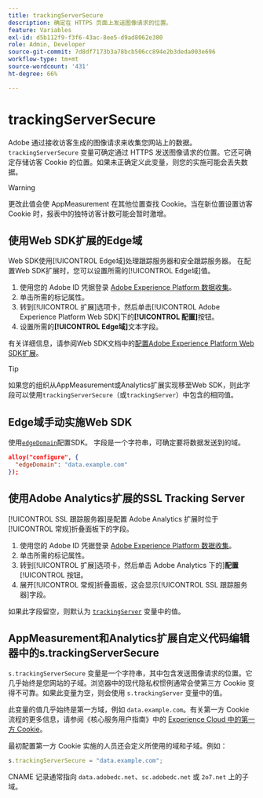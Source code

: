 ```yaml
---
title: trackingServerSecure
description: 确定在 HTTPS 页面上发送图像请求的位置。
feature: Variables
exl-id: d5b112f9-f3f6-43ac-8ee5-d9ad8062e380
role: Admin, Developer
source-git-commit: 7d8df7173b3a78bcb506cc894e2b3deda003e696
workflow-type: tm+mt
source-wordcount: '431'
ht-degree: 66%

---
```


# trackingServerSecure

Adobe 通过接收访客生成的图像请求来收集您网站上的数据。`trackingServerSecure` 变量可确定通过 HTTPS 发送图像请求的位置。它还可确定存储访客 Cookie 的位置。如果未正确定义此变量，则您的实施可能会丢失数据。

>[!WARNING]
>
>更改此值会使 AppMeasurement 在其他位置查找 Cookie。当在新位置设置访客 Cookie 时，报表中的独特访客计数可能会暂时激增。

## 使用Web SDK扩展的Edge域

Web SDK使用[!UICONTROL Edge域]处理跟踪服务器和安全跟踪服务器。 在配置Web SDK扩展时，您可以设置所需的[!UICONTROL Edge域]值。

1. 使用您的 Adobe ID 凭据登录 [Adobe Experience Platform 数据收集](https://experience.adobe.com/data-collection)。
1. 单击所需的标记属性。
1. 转到[!UICONTROL 扩展]选项卡，然后单击[!UICONTROL Adobe Experience Platform Web SDK]下的&#x200B;**[!UICONTROL 配置]**&#x200B;按钮。
1. 设置所需的&#x200B;**[!UICONTROL Edge域]**&#x200B;文本字段。

有关详细信息，请参阅Web SDK文档中的[配置Adobe Experience Platform Web SDK扩展](https://experienceleague.adobe.com/docs/experience-platform/edge/extension/web-sdk-extension-configuration.html?lang=zh-Hans)。

>[!TIP]
>
>如果您的组织从AppMeasurement或Analytics扩展实现移至Web SDK，则此字段可以使用`trackingServerSecure`（或`trackingServer`）中包含的相同值。

## Edge域手动实施Web SDK

使用[`edgeDomain`](https://experienceleague.adobe.com/docs/experience-platform/edge/fundamentals/configuring-the-sdk.html?lang=zh-Hans)配置SDK。 字段是一个字符串，可确定要将数据发送到的域。

```json
alloy("configure", {
  "edgeDomain": "data.example.com"
});
```

## 使用Adobe Analytics扩展的SSL Tracking Server

[!UICONTROL SSL 跟踪服务器]是配置 Adobe Analytics 扩展时位于[!UICONTROL 常规]折叠面板下的字段。

1. 使用您的 Adobe ID 凭据登录 [Adobe Experience Platform 数据收集](https://experience.adobe.com/data-collection)。
2. 单击所需的标记属性。
3. 转到[!UICONTROL 扩展]选项卡，然后单击 Adobe Analytics 下的&#x200B;]**配置**[!UICONTROL &#x200B;按钮。
4. 展开[!UICONTROL 常规]折叠面板，这会显示[!UICONTROL SSL 跟踪服务器]字段。

如果此字段留空，则默认为 [`trackingServer`](trackingserver.md) 变量中的值。

## AppMeasurement和Analytics扩展自定义代码编辑器中的s.trackingServerSecure

`s.trackingServerSecure` 变量是一个字符串，其中包含发送图像请求的位置。它几乎始终是您网站的子域。浏览器中的现代隐私权惯例通常会使第三方 Cookie 变得不可靠。如果此变量为空，则会使用 `s.trackingServer` 变量中的值。

此变量的值几乎始终是第一方域，例如 `data.example.com`。有关第一方 Cookie 流程的更多信息，请参阅《核心服务用户指南》中的 [Experience Cloud 中的第一方 Cookie](https://experienceleague.adobe.com/docs/core-services/interface/ec-cookies/cookies-first-party.html?lang=zh-Hans)。

最初配置第一方 Cookie 实施的人员还会定义所使用的域和子域。例如：

```js
s.trackingServerSecure = "data.example.com";
```

CNAME 记录通常指向 `data.adobedc.net`、`sc.adobedc.net` 或 `2o7.net` 上的子域。
